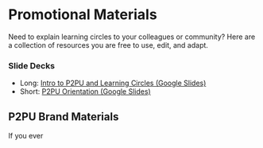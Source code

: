 # Promotional Materials

Need to explain learning circles to your colleagues or community? Here are a collection of resources you are free to use, edit, and adapt. 

### Slide Decks

* Long: [Intro to P2PU and Learning Circles \(Google Slides\)](https://docs.google.com/presentation/d/1iN_lmDov-xI0J5k4vYFbG4xGL1A-q0DBXdZ-nCfEQhs/edit#slide=id.g48b0301b60_0_153) 
* Short: [P2PU Orientation \(Google Slides\)](https://docs.google.com/presentation/d/1kvb5uWnIU4TRec1x8s99DaTiNaLUiyvK6iGAvqUkhh8/edit#slide=id.g97555a603d_0_233)

## P2PU Brand Materials

If you ever

